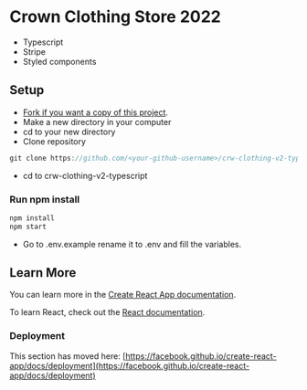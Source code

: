 # Crown Clothing Store 2022

- Typescript
- Stripe
- Styled components

## Setup

- [Fork if you want a copy of this project](https://docs.github.com/en/get-started/quickstart/fork-a-repo).
- Make a new directory in your computer
- cd to your new directory
- Clone repository

```javascript
git clone https://github.com/<your-github-username>/crw-clothing-v2-typescript.git
```
- cd to crw-clothing-v2-typescript

### Run npm install

```javascript
npm install
npm start
```

- Go to .env.example rename it to .env and fill the variables.

## Learn More

You can learn more in the [Create React App documentation](https://facebook.github.io/create-react-app/docs/getting-started).

To learn React, check out the [React documentation](https://reactjs.org/).


### Deployment

This section has moved here: [https://facebook.github.io/create-react-app/docs/deployment](https://facebook.github.io/create-react-app/docs/deployment)
